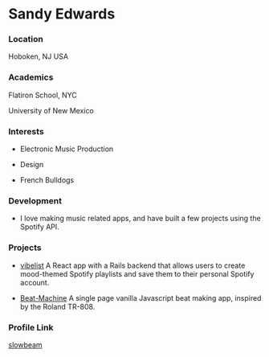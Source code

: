 # Sandy Edwards

### Location

Hoboken, NJ USA

### Academics

Flatiron School, NYC

University of New Mexico

### Interests

- Electronic Music Production

- Design

- French Bulldogs

### Development

- I love making music related apps, and have built a few projects using the Spotify API.

### Projects

- [vibelist](https://github.com/slowbeam/vibe-list-client) A React app with a Rails backend that allows users to create mood-themed Spotify playlists and save them to their personal Spotify account.

- [Beat-Machine](https://github.com/slowbeam/beat-machine-app) A single page vanilla Javascript beat making app, inspired by the Roland TR-808.

### Profile Link

[slowbeam](https://github.com/slowbeam)
